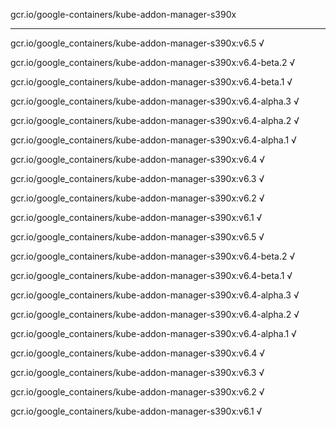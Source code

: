gcr.io/google-containers/kube-addon-manager-s390x 

----
gcr.io/google_containers/kube-addon-manager-s390x:v6.5 √

gcr.io/google_containers/kube-addon-manager-s390x:v6.4-beta.2 √

gcr.io/google_containers/kube-addon-manager-s390x:v6.4-beta.1 √

gcr.io/google_containers/kube-addon-manager-s390x:v6.4-alpha.3 √

gcr.io/google_containers/kube-addon-manager-s390x:v6.4-alpha.2 √

gcr.io/google_containers/kube-addon-manager-s390x:v6.4-alpha.1 √

gcr.io/google_containers/kube-addon-manager-s390x:v6.4 √

gcr.io/google_containers/kube-addon-manager-s390x:v6.3 √

gcr.io/google_containers/kube-addon-manager-s390x:v6.2 √

gcr.io/google_containers/kube-addon-manager-s390x:v6.1 √

gcr.io/google_containers/kube-addon-manager-s390x:v6.5 √

gcr.io/google_containers/kube-addon-manager-s390x:v6.4-beta.2 √

gcr.io/google_containers/kube-addon-manager-s390x:v6.4-beta.1 √

gcr.io/google_containers/kube-addon-manager-s390x:v6.4-alpha.3 √

gcr.io/google_containers/kube-addon-manager-s390x:v6.4-alpha.2 √

gcr.io/google_containers/kube-addon-manager-s390x:v6.4-alpha.1 √

gcr.io/google_containers/kube-addon-manager-s390x:v6.4 √

gcr.io/google_containers/kube-addon-manager-s390x:v6.3 √

gcr.io/google_containers/kube-addon-manager-s390x:v6.2 √

gcr.io/google_containers/kube-addon-manager-s390x:v6.1 √

